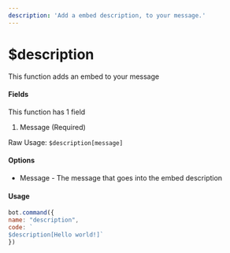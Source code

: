 ```yaml
---
description: 'Add a embed description, to your message.'
---
```


# $description

This function adds an embed to your message

#### Fields

This function has 1 field

1. Message \(Required\)

Raw Usage: `$description[message]`

#### Options

* Message - The message that goes into the embed description

#### Usage

```javascript
bot.command({
name: "description", 
code: `
$description[Hello world!]` 
})
```

